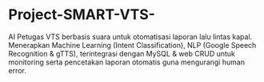 # Project-SMART-VTS-
AI Petugas VTS berbasis suara untuk otomatisasi laporan lalu lintas kapal. Menerapkan Machine Learning (Intent Classification), NLP (Google Speech Recognition &amp; gTTS), terintegrasi dengan MySQL &amp; web CRUD untuk monitoring serta pencetakan laporan otomatis guna mengurangi human error.
